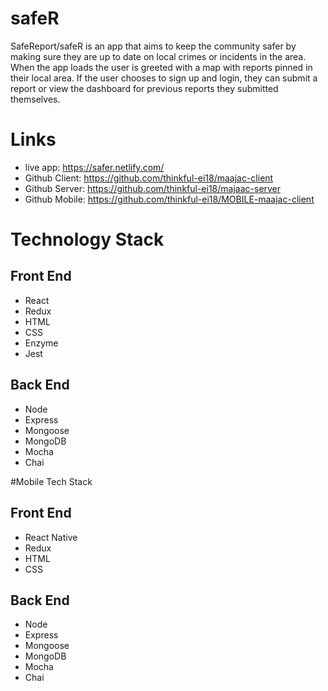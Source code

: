 # safeR
SafeReport/safeR is an app that aims to keep the community safer by making sure they are up to date on local crimes or incidents in the area. When the app loads the user is greeted with a map with reports pinned in their local area. If the user chooses to sign up and login, they can submit a report or view the dashboard for previous reports they submitted themselves.

# Links

* live app: https://safer.netlify.com/
* Github Client: https://github.com/thinkful-ei18/maajac-client
* Github Server: https://github.com/thinkful-ei18/majaac-server
* Github Mobile: https://github.com/thinkful-ei18/MOBILE-maajac-client

# Technology Stack
## Front End
* React
* Redux
* HTML
* CSS
* Enzyme
* Jest

## Back End
* Node
* Express
* Mongoose
* MongoDB
* Mocha
* Chai

#Mobile Tech Stack
## Front End
* React Native
* Redux
* HTML
* CSS

## Back End
* Node
* Express
* Mongoose
* MongoDB
* Mocha
* Chai

